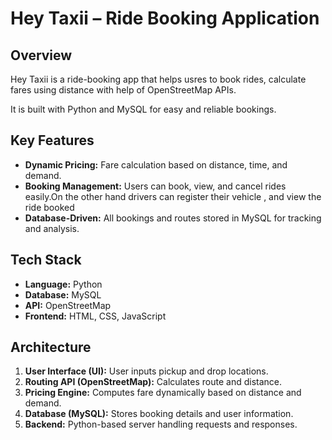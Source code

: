 # Hey Taxii – Ride Booking Application

## Overview
Hey Taxii is a ride-booking app that helps usres to book rides, calculate fares using distance with help of OpenStreetMap APIs. 

It is built with Python and MySQL for easy and reliable bookings.

## Key Features
- **Dynamic Pricing:** Fare calculation based on distance, time, and demand.
- **Booking Management:** Users can book, view, and cancel rides easily.On the other hand drivers can register their vehicle , and view the ride booked 
- **Database-Driven:** All bookings and routes stored in MySQL for tracking and analysis.

## Tech Stack
- **Language:** Python
- **Database:** MySQL
- **API:** OpenStreetMap 
- **Frontend:** HTML, CSS, JavaScript

## Architecture
1. **User Interface (UI):** User inputs pickup and drop locations.
2. **Routing API (OpenStreetMap):** Calculates route and distance.
3. **Pricing Engine:** Computes fare dynamically based on distance and demand.
4. **Database (MySQL):** Stores booking details and user information.
5. **Backend:** Python-based server handling requests and responses.
